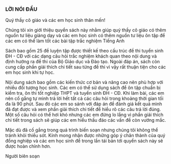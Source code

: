 ### LỜI NÓI ĐẦU

Quý thầy cô giáo và các em học sinh thân mến!

Chúng tôi xin giới thiệu quyển sách này nhằm giúp quý thầy cô giáo có thêm nguồn tư liệu giảng dạy và các em học sinh có thêm nguồn tư liệu ôn tập để các em có thể làm tốt các bài tập trắc nghiệm Tiếng Anh

Sách bao gồm 25 đề luyện tập được thiết kế theo cấu trúc đề thi tuyển sinh ĐH - CĐ với các dạng câu hỏi trắc nghiệm khách quan theo nội dung và định hướng ra đề thi của Bộ Giáo dục và Đào tạo. Ngoài đáp án, sách còn cung cấp phần giải thích chi tiết sau từng đề thi vì vậy rất thuận tiện cho các em học sinh khi tự học.

Nội dung sách bao gồm các kiến thức cơ bản và nâng cao nên phù hợp với nhiều đối tượng học sinh. Các em có thể sử dụng sách để ôn tập chuẩn bị kiểm tra, ôn thi tốt nghiệp THPT và tuyển sinh ĐH - CĐ. Khi làm bài, các em nên cố gắng tự mình trả lời hết tất cả các câu hỏi trong khoảng thời gian tối đa là 90 phút. Sau đó các em so sánh với đáp án để đánh giá kết quả mình đã đạt được và xem phần giải thích chi tiết để hiểu rõ các câu trả lời đúng. Một số câu hỏi có thể hơi khó nhưng các em đừng lo lắng vì phần giải thích chi tiết trong sách sẽ giúp các em hiểu thấu đáo các vấn đề còn vướng mắc.

Mặc dù đã cố gắng trong quá trình biến soạn nhưng chúng tôi không thể tránh khỏi thiếu sót. Kính mong nhận được những góp ý chân thành của quý đồng nghiệp và các em học sinh để trong lần tái bản tới quyển sách này sẽ được hoàn chỉnh hơn.

Người biên soạn
